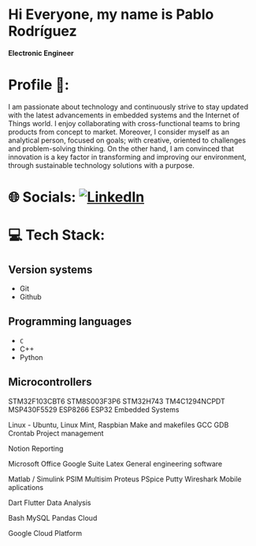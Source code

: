 # Hi Everyone, my name is Pablo Rodríguez

**Electronic Engineer**

# Profile 🔬:

I am passionate about technology and continuously strive to stay updated with the latest advancements in embedded systems and the Internet of Things world. I enjoy collaborating with cross-functional teams to bring products from concept to market. 
Moreover, I consider myself as an analytical person, focused on goals; with creative, oriented to challenges and problem-solving thinking. On the other hand, I am convinced that innovation is a key factor in transforming and improving our environment, through sustainable technology solutions with a purpose.



# 🌐 Socials: [![LinkedIn](https://img.shields.io/badge/LinkedIn-%230077B5.svg?logo=linkedin&logoColor=white)](https://linkedin.com/in/https://www.linkedin.com/in/pablocesarrodriguezgomez1990/) 

# 💻 Tech Stack:

## Version systems
* Git
* Github

## Programming languages

* `C`
* C++
* Python

## Microcontrollers

STM32F103CBT6
STM8S003F3P6
STM32H743
TM4C1294NCPDT
MSP430F5529
ESP8266
ESP32
Embedded Systems

Linux - Ubuntu, Linux Mint, Raspbian
Make and makefiles
GCC
GDB
Crontab
Project management

Notion
Reporting

Microsoft Office
Google Suite
Latex
General engineering software

Matlab / Simulink
PSIM
Multisim
Proteus
PSpice
Putty
Wireshark
Mobile aplications

Dart
Flutter
Data Analysis

Bash
MySQL
Pandas
Cloud

Google Cloud Platform



